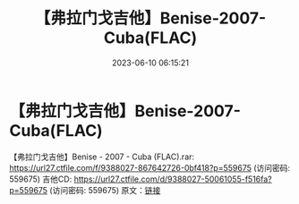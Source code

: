 ﻿---
title: 【弗拉门戈吉他】Benise-2007-Cuba(FLAC)
date: 2023-06-10 06:15:21
categories: 古典音乐、新世纪、纯音雅乐
tags: 纯音雅乐
---
# 【弗拉门戈吉他】Benise-2007-Cuba(FLAC)

【弗拉门戈吉他】Benise - 2007 - Cuba (FLAC).rar: https://url27.ctfile.com/f/9388027-867642726-0bf418?p=559675
(访问密码: 559675)
吉他CD: https://url27.ctfile.com/d/9388027-50061055-f516fa?p=559675
(访问密码: 559675)
原文：[链接](https://blog.sina.com.cn/s/blog_1647c7e760103129t.html)